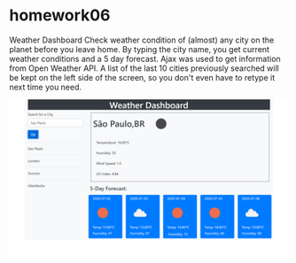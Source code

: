 # homework06
Weather Dashboard
Check weather condition of (almost) any city on the planet before you leave home.
By typing the city name, you get current weather conditions and a 5 day forecast.
Ajax was used to get information from Open Weather API.
A list of the last 10 cities previously searched will be kept on the left side of the screen, 
so you don't even have to retype it next time you need.

![image](screenshot.png)
